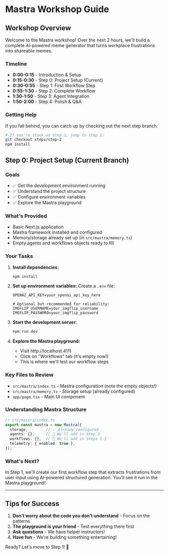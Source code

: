 # Mastra Workshop Guide

## Workshop Overview

Welcome to the Mastra workshop! Over the next 2 hours, we'll build a complete AI-powered meme generator that turns workplace frustrations into shareable memes.

### Timeline
- **0:00-0:15** - Introduction & Setup
- **0:15-0:30** - Step 0: Project Setup (Current)
- **0:30-0:55** - Step 1: First Workflow Step
- **0:55-1:30** - Step 2: Complete Workflow
- **1:30-1:50** - Step 3: Agent Integration
- **1:50-2:00** - Step 4: Polish & Q&A

### Getting Help

If you fall behind, you can catch up by checking out the next step branch:

```bash
# If you're stuck on step 1, jump to step 2:
git checkout steps/step-2
npm install
```

## Step 0: Project Setup (Current Branch)

### Goals
- ✅ Get the development environment running
- ✅ Understand the project structure
- ✅ Configure environment variables
- ✅ Explore the Mastra playground

### What's Provided
- Basic Next.js application
- Mastra framework installed and configured
- Memory/storage already set up (in `src/mastra/memory.ts`)
- Empty agents and workflows objects ready to fill

### Your Tasks

1. **Install dependencies:**
   ```bash
   npm install
   ```

2. **Set up environment variables:**
   Create a `.env` file:
   ```env
   OPENAI_API_KEY=your_openai_api_key_here
   
   # Optional but recommended for reliability:
   IMGFLIP_USERNAME=your_imgflip_username
   IMGFLIP_PASSWORD=your_imgflip_password
   ```

3. **Start the development server:**
   ```bash
   npm run dev
   ```

4. **Explore the Mastra playground:**
   - Visit http://localhost:4111
   - Click on "Workflows" tab (it's empty now!)
   - This is where we'll test our workflow steps

### Key Files to Review
- `src/mastra/index.ts` - Mastra configuration (note the empty objects!)
- `src/mastra/memory.ts` - Storage setup (already configured)
- `app/page.tsx` - Main UI component

### Understanding Mastra Structure

```typescript
// src/mastra/index.ts
export const mastra = new Mastra({
  storage,        // ✅ Already configured
  agents: {},     // 📝 We'll add in Step 3
  workflows: {},  // 📝 We'll add in Steps 1-2
  telemetry: { enabled: true },
});
```

### What's Next?
In Step 1, we'll create our first workflow step that extracts frustrations from user input using AI-powered structured generation. You'll see it run in the Mastra playground!

---

## Tips for Success

1. **Don't worry about the code you don't understand** - Focus on the patterns
2. **The playground is your friend** - Test everything there first
3. **Ask questions** - We have helper instructors!
4. **Have fun** - We're building something entertaining!

Ready? Let's move to Step 1! 🚀